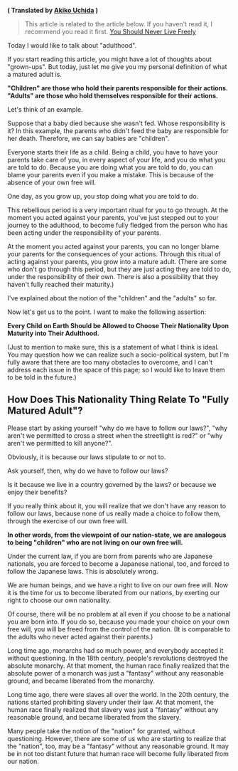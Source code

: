 
**( Translated by [Akiko Uchida](https://twitter.com/beautifultrans6) )**

> This article is related to the article below. If you haven't read it, I recommend you read it first.
[You Should Never Live Freely](/en/world/freedom)

Today I would like to talk about "adulthood".

If you start reading this article, you might have a lot of thoughts about "grown-ups".
But today, just let me give you my personal definition of what a matured adult is.

**"Children" are those who hold their parents responsible for their actions.** 
**"Adults" are those who hold themselves responsible for their actions.**

Let's think of an example.

Suppose that a baby died because she wasn't fed.
Whose responsibility is it?
In this example, the parents who didn't feed the baby are responsible for her death.
Therefore, we can say babies are "children".

Everyone starts their life as a child.
Being a child, you have to have your parents take care of you, in every aspect of your life, and you do what you are told to do.
Because you are doing what you are told to do, you can blame your parents even if you make a mistake.
This is because of the absence of your own free will.

One day, as you grow up, you stop doing what you are told to do.

This rebellious period is a very important ritual for you to go through.
At the moment you acted against your parents, you've just stepped out to your journey to the adulthood, to become fully fledged from the person who has been acting under the responsibility of your parents.

At the moment you acted against your parents, you can no longer blame your parents for the consequences of your actions.
Through this ritual of acting against your parents, you grow into a mature adult.
(There are some who don't go through this period, but they are just acting they are told to do, under the responsibility of their own. There is also a possibility that they haven't fully reached their maturity.)

I've explained about the notion of the "children" and the "adults" so far.

Now let's get us to the point.
I want to make the following assertion:

**Every Child on Earth Should be Allowed to Choose Their Nationality Upon Maturity into Their Adulthood.**

(Just to mention to make sure, this is a statement of what I think is ideal. You may question how we can realize such a socio-political system, but I'm fully aware that there are too many obstacles to overcome, and I can't address each issue in the space of this page; so I would like to leave them to be told in the future.)


## How Does This Nationality Thing Relate To "Fully Matured Adult"?
Please start by asking yourself "why do we have to follow our laws?", "why aren't we permitted to cross a street when the streetlight is red?" or "why aren't we permitted to kill anyone?".

Obviously, it is because our laws stipulate to or not to.

Ask yourself, then, why do we have to follow our laws?

Is it because we live in a country governed by the laws?
or because we enjoy their benefits?

If you really think about it, you will realize that we don't have any reason to follow our laws, because none of us really made a choice to follow them, through the exercise of our own free will.

**In other words, from the viewpoint of our nation-state, we are analogous to being "children" who are not living on our own free will.**

Under the current law, if you are born from parents who are Japanese nationals, you are forced to become a Japanese national, too, and forced to follow the Japanese laws.
This is absolutely wrong.

We are human beings, and we have a right to live on our own free will.
Now it is the time for us to become liberated from our nations, by exerting our right to choose our own nationality.

Of course, there will be no problem at all even if you choose to be a national you are born into.
If you do so, because you made your choice on your own free will, you will be freed from the control of the nation.
(It is comparable to the adults who never acted against their parents.)

Long time ago, monarchs had so much power, and everybody accepted it without questioning.
In the 18th century, people's revolutions destroyed the absolute monarchy.
At that moment, the human race finally realized that the absolute power of a monarch was just a "fantasy" without any reasonable ground, and became liberated from the monarchy.

Long time ago, there were slaves all over the world.
In the 20th century, the nations started prohibiting slavery under their law.
At that moment, the human race finally realized that slavery was just a "fantasy" without any reasonable ground, and became liberated from the slavery.

Many people take the notion of the "nation" for granted, without questioning.
However, there are some of us who are starting to realize that the "nation", too, may be a "fantasy" without any reasonable ground.
It may be in not too distant future that human race will become fully liberated from our nation.
